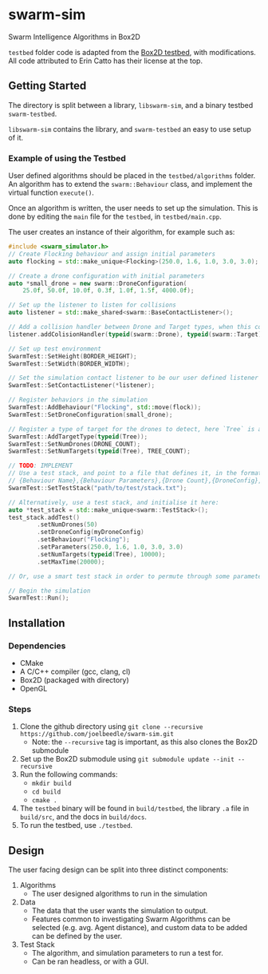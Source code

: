 # swarm-sim

Swarm Intelligence Algorithms in Box2D

`testbed` folder code is adapted from the [Box2D testbed](https://github.com/erincatto/box2d), with modifications. All code attributed to Erin Catto has their license at the top.

## Getting Started

The directory is split between a library, `libswarm-sim`, and a binary testbed `swarm-testbed`.

`libswarm-sim` contains the library, and `swarm-testbed` an easy to use setup of it.

### Example of using the Testbed

User defined algorithms should be placed in the `testbed/algorithms` folder. An algorithm has to extend the `swarm::Behaviour` class, and implement the virtual function `execute()`.

Once an algorithm is written, the user needs to set up the simulation. This is done by editing the `main` file for the `testbed`, in `testbed/main.cpp`.

The user creates an instance of their algorithm, for example such as:

```cpp
#include <swarm_simulator.h>
// Create Flocking behaviour and assign initial parameters
auto flocking = std::make_unique<Flocking>(250.0, 1.6, 1.0, 3.0, 3.0);

// Create a drone configuration with initial parameters
auto *small_drone = new swarm::DroneConfiguration(
    25.0f, 50.0f, 10.0f, 0.3f, 1.0f, 1.5f, 4000.0f);

// Set up the listener to listen for collisions
auto listener = std::make_shared<swarm::BaseContactListener>();

// Add a collision handler between Drone and Target types, when this collision is detected, userHandlingFunction is called to handle the collision.
listener.addColisionHandler(typeid(swarm::Drone), typeid(swarm::Target), userHandlingFunction)

// Set up test environment
SwarmTest::SetHeight(BORDER_HEIGHT);
SwarmTest::SetWidth(BORDER_WIDTH);

// Set the simulation contact listener to be our user defined listener
SwarmTest::SetContactListener(*listener);

// Register behaviors in the simulation
SwarmTest::AddBehaviour("Flocking", std::move(flock));
SwarmTest::SetDroneConfiguration(small_drone);

// Register a type of target for the drones to detect, here `Tree` is a user defined class.
SwarmTest::AddTargetType(typeid(Tree));
SwarmTest::SetNumDrones(DRONE_COUNT);
SwarmTest::SetNumTargets(typeid(Tree), TREE_COUNT);

// TODO: IMPLEMENT
// Use a test stack, and point to a file that defines it, in the format:
// {Behaviour Name},{Behaviour Parameters},{Drone Count},{DroneConfig},{Target Type},{Target Count},{Max time}
SwarmTest::SetTestStack("path/to/test/stack.txt");

// Alternatively, use a test stack, and initialise it here:
auto *test_stack = std::make_unique<swarm::TestStack>();
test_stack.addTest()
        .setNumDrones(50)
        .setDroneConfig(myDroneConfig)
        .setBehaviour("Flocking");
        .setParameters(250.0, 1.6, 1.0, 3.0, 3.0)
        .setNumTargets(typeid(Tree), 10000);
        .setMaxTime(20000);

// Or, use a smart test stack in order to permute through some parameters

// Begin the simulation
SwarmTest::Run();

```

## Installation

### Dependencies

- CMake
- A C/C++ compiler (gcc, clang, cl)
- Box2D (packaged with directory)
- OpenGL

### Steps

1. Clone the github directory using `git clone --recursive https://github.com/joelbeedle/swarm-sim.git`
   - Note: the `--recursive` tag is important, as this also clones the Box2D submodule
2. Set up the Box2D submodule using `git submodule update --init --recursive`
3. Run the following commands:
   - `mkdir build`
   - `cd build`
   - `cmake .`
4. The `testbed` binary will be found in `build/testbed`, the library `.a` file in `build/src`, and the docs in `build/docs`.
5. To run the testbed, use `./testbed`.

## Design

The user facing design can be split into three distinct components:

1. Algorithms
   - The user designed algorithms to run in the simulation
2. Data
   - The data that the user wants the simulation to output.
   - Features common to investigating Swarm Algorithms can be selected (e.g. avg. Agent distance), and custom data to be added can be defined by the user.
3. Test Stack
   - The algorithm, and simulation parameters to run a test for.
   - Can be ran headless, or with a GUI.
